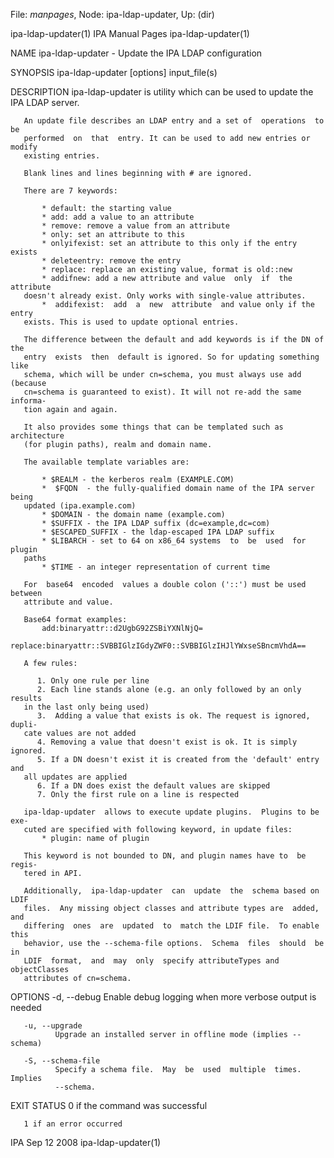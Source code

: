File: *manpages*,  Node: ipa-ldap-updater,  Up: (dir)

ipa-ldap-updater(1)            IPA Manual Pages            ipa-ldap-updater(1)



NAME
       ipa-ldap-updater - Update the IPA LDAP configuration

SYNOPSIS
       ipa-ldap-updater [options] input_file(s)

DESCRIPTION
       ipa-ldap-updater  is  utility  which can be used to update the IPA LDAP
       server.

       An update file describes an LDAP entry and a set of  operations  to  be
       performed  on  that  entry. It can be used to add new entries or modify
       existing entries.

       Blank lines and lines beginning with # are ignored.

       There are 7 keywords:

           * default: the starting value
           * add: add a value to an attribute
           * remove: remove a value from an attribute
           * only: set an attribute to this
           * onlyifexist: set an attribute to this only if the entry exists
           * deleteentry: remove the entry
           * replace: replace an existing value, format is old::new
           * addifnew: add a new attribute and value  only  if  the  attribute
       doesn't already exist. Only works with single-value attributes.
           *  addifexist:  add  a  new  attribute  and value only if the entry
       exists. This is used to update optional entries.

       The difference between the default and add keywords is if the DN of the
       entry  exists  then  default is ignored. So for updating something like
       schema, which will be under cn=schema, you must always use add (because
       cn=schema is guaranteed to exist). It will not re-add the same informa‐
       tion again and again.

       It also provides some things that can be templated such as architecture
       (for plugin paths), realm and domain name.

       The available template variables are:

           * $REALM - the kerberos realm (EXAMPLE.COM)
           *  $FQDN  - the fully-qualified domain name of the IPA server being
       updated (ipa.example.com)
           * $DOMAIN - the domain name (example.com)
           * $SUFFIX - the IPA LDAP suffix (dc=example,dc=com)
           * $ESCAPED_SUFFIX - the ldap-escaped IPA LDAP suffix
           * $LIBARCH - set to 64 on x86_64 systems  to  be  used  for  plugin
       paths
           * $TIME - an integer representation of current time

       For  base64  encoded  values a double colon ('::') must be used between
       attribute and value.

       Base64 format examples:
           add:binaryattr::d2UgbG92ZSBiYXNlNjQ=
           replace:binaryattr::SVBBIGlzIGdyZWF0::SVBBIGlzIHJlYWxseSBncmVhdA==

       A few rules:

          1. Only one rule per line
          2. Each line stands alone (e.g. an only followed by an only  results
       in the last only being used)
          3.  Adding a value that exists is ok. The request is ignored, dupli‐
       cate values are not added
          4. Removing a value that doesn't exist is ok. It is simply ignored.
          5. If a DN doesn't exist it is created from the 'default' entry  and
       all updates are applied
          6. If a DN does exist the default values are skipped
          7. Only the first rule on a line is respected

       ipa-ldap-updater  allows to execute update plugins.  Plugins to be exe‐
       cuted are specified with following keyword, in update files:
           * plugin: name of plugin

       This keyword is not bounded to DN, and plugin names have to  be  regis‐
       tered in API.

       Additionally,  ipa-ldap-updater  can  update  the  schema based on LDIF
       files.  Any missing object classes and attribute types are  added,  and
       differing  ones  are  updated  to  match the LDIF file.  To enable this
       behavior, use the --schema-file options.  Schema  files  should  be  in
       LDIF  format,  and  may  only  specify attributeTypes and objectClasses
       attributes of cn=schema.


OPTIONS
       -d, --debug
              Enable debug logging when more verbose output is needed

       -u, --upgrade
              Upgrade an installed server in offline mode (implies --schema)

       -S, --schema-file
              Specify a schema file.  May  be  used  multiple  times.  Implies
              --schema.

EXIT STATUS
       0 if the command was successful

       1 if an error occurred



IPA                               Sep 12 2008              ipa-ldap-updater(1)
